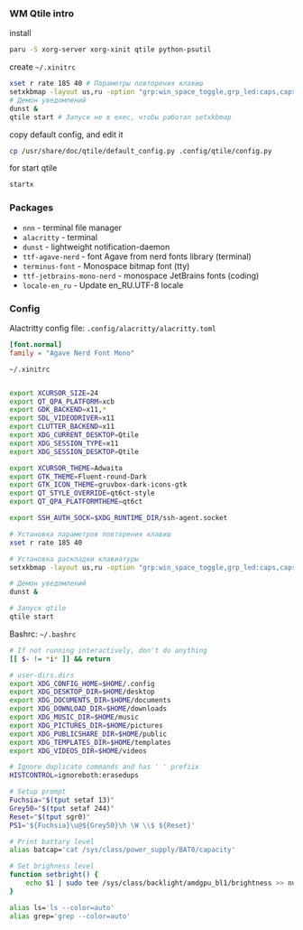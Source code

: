 
### WM Qtile intro
install
```sh
paru -S xorg-server xorg-xinit qtile python-psutil
```
create `~/.xinitrc`
```sh
xset r rate 185 40 # Параметры повторения клавиш
setxkbmap -layout us,ru -option "grp:win_space_toggle,grp_led:caps,caps:super" # Раскладка клавиатуры
# Демон уведомлений
dunst &
qtile start # Запуск не в exec, чтобы работал setxkbmap 
```
copy default config, and edit it
```sh
cp /usr/share/doc/qtile/default_config.py .config/qtile/config.py
```

for start qtile
```sh
startx
```

### Packages

- `nnn` - terminal file manager
- `alacritty` - terminal
- `dunst` - lightweight notification-daemon
- `ttf-agave-nerd` - font Agave from nerd fonts library (terminal)
- `terminus-font` - Monospace bitmap font (tty)
- `ttf-jetbrains-mono-nerd` - monospace JetBrains fonts (coding)
- `locale-en_ru` - Update en_RU.UTF-8 locale

### Config

Alactritty config file: `.config/alacritty/alacritty.toml`
```toml
[font.normal]
family = "Agave Nerd Font Mono"
```

`~/.xinitrc`
```sh

export XCURSOR_SIZE=24
export QT_QPA_PLATFORM=xcb
export GDK_BACKEND=x11,*
export SDL_VIDEODRIVER=x11
export CLUTTER_BACKEND=x11
export XDG_CURRENT_DESKTOP=Qtile
export XDG_SESSION_TYPE=x11
export XDG_SESSION_DESKTOP=Qtile

export XCURSOR_THEME=Adwaita
export GTK_THEME=Fluent-round-Dark
export GTK_ICON_THEME=gruvbox-dark-icons-gtk
export QT_STYLE_OVERRIDE=qt6ct-style
export QT_QPA_PLATFORMTHEME=qt6ct

export SSH_AUTH_SOCK=$XDG_RUNTIME_DIR/ssh-agent.socket 

# Установка параметров повторения клавиш
xset r rate 185 40

# Установка раскладки клавиатуры
setxkbmap -layout us,ru -option "grp:win_space_toggle,grp_led:caps,caps:super"

# Демон уведомлений
dunst &

# Запуск qtile
qtile start
```

Bashrc: `~/.bashrc`
```sh
# If not running interactively, don't do anything
[[ $- != *i* ]] && return

# user-dirs.dirs
export XDG_CONFIG_HOME=$HOME/.config
export XDG_DESKTOP_DIR=$HOME/desktop
export XDG_DOCUMENTS_DIR=$HOME/documents
export XDG_DOWNLOAD_DIR=$HOME/downloads
export XDG_MUSIC_DIR=$HOME/music
export XDG_PICTURES_DIR=$HOME/pictures
export XDG_PUBLICSHARE_DIR=$HOME/public
export XDG_TEMPLATES_DIR=$HOME/templates
export XDG_VIDEOS_DIR=$HOME/videos

# Ignore duplicate commands and has ' ' prefiix
HISTCONTROL=ignoreboth:erasedups

# Setup prompt
Fuchsia="$(tput setaf 13)"
Grey50="$(tput setaf 244)"
Reset="$(tput sgr0)"
PS1='${Fuchsia}\u@${Grey50}\h \W \\$ ${Reset}'

# Print battary level
alias batcap='cat /sys/class/power_supply/BAT0/capacity'

# Set brighness level
function setbright() {
	echo $1 | sudo tee /sys/class/backlight/amdgpu_bl1/brightness >> null
}

alias ls='ls --color=auto'
alias grep='grep --color=auto'
```
